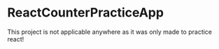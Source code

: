 # ReactCounterPracticeApp
This project is not applicable anywhere as it was only made to practice react!
